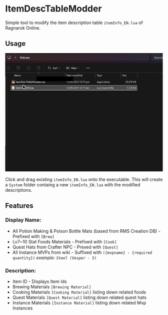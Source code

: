 # ItemDescTableModder

Simple tool to modify the item description table `itemInfo_EN.lua` of Ragnarok Online.

## Usage
![Usage](Misc/Doc/how-to-use.gif)

Click and drag existing `itemInfo_EN.lua` onto the executable.
This will create a `System` folder containg a new `itemInfo_EN.lua` with the modified descriptions.

## Features
### Display Name:
- All Potion Making & Poison Bottle Mats (based from RMS Creation DB) - Prefixed with `[Brew]`
- Lv7~10 Stat Foods Materials - Prefixed with `[Cook]`
- Quest Hats from Crafter NPC - Prexed with `[Quest]`
- All Instance MVPs from wiki - Suffixed with `({mvpname} - {required quantity})` *example: `Steel (Vesper - 5)`*

### Description:
- Item ID - Displays Item Ids
- Brewing Materials `[Brewing Material]`
- Cooking Materials `[Cooking Material]` listing down related foods
- Quest Materials `[Quest Material]` listing down related quest hats
- Instance Materials `[Instance Material]` listing down related Mvp Instances